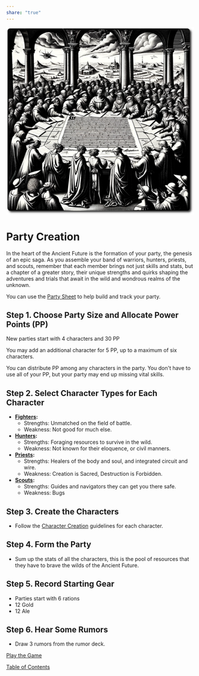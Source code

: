 ```yaml
---  
share: "true"  
---  
```

  
![party-creation](./party-creation.png)  
  
# Party Creation  
  
In the heart of the Ancient Future is the formation of your party, the genesis of an epic saga. As you assemble your band of warriors, hunters, priests, and scouts, remember that each member brings not just skills and stats, but a chapter of a greater story, their unique strengths and quirks shaping the adventures and trials that await in the wild and wondrous realms of the unknown.  
  
You can use the [Party Sheet](./Party%20Sheet.html) to help build and track your party.  
  
## Step 1. Choose Party Size and Allocate Power Points (PP)  
  
New parties start with 4 characters and 30 PP  
  
You may add an additional character for 5 PP, up to a maximum of six characters.  
  
You can distribute PP among any characters in the party. You don't have to use all of your PP, but your party may end up missing vital skills.  
  
## Step 2. Select Character Types for Each Character  
  
- **[Fighters](./Fighters.html):**   
  - Strengths: Unmatched on the field of battle.  
  - Weakness: Not good for much else.  
- **[Hunters](./Hunters.html):**   
  - Strengths: Foraging resources to survive in the wild.  
  - Weakness: Not known for their eloquence, or civil manners.  
- **[Priests](./Priests.html):**   
  - Strengths: Healers of the body and soul, and integrated circuit and wire.  
  - Weakness: Creation is Sacred, Destruction is Forbidden.  
- **[Scouts](./Scouts.html):**   
  - Strengths: Guides and navigators they can get you there safe.  
  - Weakness: Bugs  
## Step 3. Create the Characters  
  
- Follow the [Character Creation](./Character%20Creation.html) guidelines for each character.  
  
## Step 4. Form the Party  
  
- Sum up the stats of all the characters, this is the pool of resources that they have to brave the wilds of the Ancient Future.  
  
## Step 5. Record Starting Gear  
  
- Parties start with 6 rations  
- 12 Gold  
- 12 Ale  
  
## Step 6. Hear Some Rumors  
  
- Draw 3 rumors from the rumor deck.  
  
[Play the Game](./Play%20the%20Game.html)  
  
[Table of Contents](./Table%20of%20Contents.html)